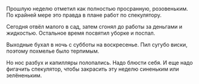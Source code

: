 Прошлую неделю отметил как полностью просранную, розовеньким. По крайней мере это правда в плане работ по спекулятору.

Сегодня отвёл малого в сад, затем сгонял до работы за деньгами и жидкостью. Остальное время посвятил уборке и поспал.

Выходные бухал в ночь с субботы на воскресенье. Пил сугубо виски, поэтому похмелье было терпимым.

Но нос разбух и капилляры полопались. Надо блюсти себя.
И еще надо фигачить спекулятор, чтобы закрасить эту неделю синеньким или зелёненьким.